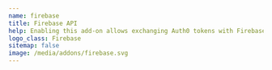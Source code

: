 ```yaml
---
name: firebase
title: Firebase API
help: Enabling this add-on allows exchanging Auth0 tokens with Firebase tokens that can be used to call their APIs flowing the user identity.
logo_class: Firebase
sitemap: false
image: /media/addons/firebase.svg
---
```


